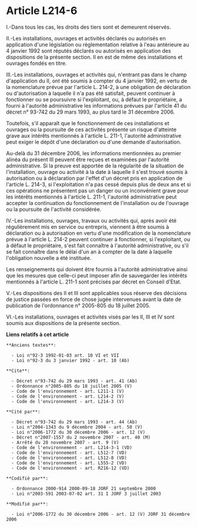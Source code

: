 # Article L214-6

I.-Dans tous les cas, les droits des tiers sont et demeurent réservés. 

II.-Les installations, ouvrages et activités déclarés ou autorisés en application d'une législation ou réglementation
relative à l'eau antérieure au 4 janvier 1992 sont réputés déclarés ou autorisés en application des dispositions de la
présente section. Il en est de même des installations et ouvrages fondés en titre. 

III.-Les installations, ouvrages et activités qui, n'entrant pas dans le champ d'application du II, ont été soumis à compter
du 4 janvier 1992, en vertu de la nomenclature prévue par l'article L. 214-2, à une obligation de déclaration ou
d'autorisation à laquelle il n'a pas été satisfait, peuvent continuer à fonctionner ou se poursuivre si l'exploitant, ou, à
défaut le propriétaire, a fourni à l'autorité administrative les informations prévues par l'article 41 du décret n° 93-742 du
29 mars 1993, au plus tard le 31 décembre 2006. 

Toutefois, s'il apparaît que le fonctionnement de ces installations et ouvrages ou la poursuite de ces activités présente un
risque d'atteinte grave aux intérêts mentionnés à l'article L. 211-1, l'autorité administrative peut exiger le dépôt d'une
déclaration ou d'une demande d'autorisation. 

Au-delà du 31 décembre 2006, les informations mentionnées au premier alinéa du présent III peuvent être reçues et examinées
par l'autorité administrative. Si la preuve est apportée de la régularité de la situation de l'installation, ouvrage ou
activité à la date à laquelle il s'est trouvé soumis à autorisation ou à déclaration par l'effet d'un décret pris en
application de l'article L. 214-3, si l'exploitation n'a pas cessé depuis plus de deux ans et si ces opérations ne présentent
pas un danger ou un inconvénient grave pour les intérêts mentionnés à l'article L. 211-1, l'autorité administrative peut
accepter la continuation du fonctionnement de l'installation ou de l'ouvrage ou la poursuite de l'activité considérée. 

IV.-Les installations, ouvrages, travaux ou activités qui, après avoir été régulièrement mis en service ou entrepris,
viennent à être soumis à déclaration ou à autorisation en vertu d'une modification de la nomenclature prévue à l'article L.
214-2 peuvent continuer à fonctionner, si l'exploitant, ou à défaut le propriétaire, s'est fait connaître à l'autorité
administrative, ou s'il se fait connaître dans le délai d'un an à compter de la date à laquelle l'obligation nouvelle a été
instituée. 

Les renseignements qui doivent être fournis à l'autorité administrative ainsi que les mesures que celle-ci peut imposer afin
de sauvegarder les intérêts mentionnés à l'article L. 211-1 sont précisés par décret en Conseil d'Etat. 

V.-Les dispositions des II et III sont applicables sous réserve des décisions de justice passées en force de chose jugée
intervenues avant la date de publication de l'ordonnance n° 2005-805 du 18 juillet 2005. 

VI.-Les installations, ouvrages et activités visés par les II, III et IV sont soumis aux dispositions de la présente section.

**Liens relatifs à cet article**

	**Anciens textes**:

	  - Loi n°92-3 1992-01-03 art. 10 VI et VII
	  - Loi n°92-3 du 3 janvier 1992 - art. 10 (Ab)

	**Cite**:

	  - Décret n°93-742 du 29 mars 1993 - art. 41 (Ab)
	  - Ordonnance n°2005-805 du 18 juillet 2005 (V)
	  - Code de l'environnement - art. L211-1 (V)
	  - Code de l'environnement - art. L214-2 (V)
	  - Code de l'environnement - art. L214-3 (V)

	**Cité par**:

	  - Décret n°93-742 du 29 mars 1993 - art. 44 (Ab)
	  - Loi n°2004-1343 du 9 décembre 2004 - art. 50 (V)
	  - Loi n°2006-1772 du 30 décembre 2006 - art. 12 (V)
	  - Décret n°2007-1557 du 2 novembre 2007 - art. 40 (M)
	  - Arrêté du 28 novembre 2007 - art. 9 (V)
	  - Code de l'environnement - art. L214-3-1 (VD)
	  - Code de l'environnement - art. L512-7 (VD)
	  - Code de l'environnement - art. L512-8 (VD)
	  - Code de l'environnement - art. L555-2 (VD)
	  - Code de l'environnement - art. R216-12 (VD)

	**Codifié par**:

	  - Ordonnance 2000-914 2000-09-18 JORF 21 septembre 2000
	  - Loi n°2003-591 2003-07-02 art. 31 I JORF 3 juillet 2003

	**Modifié par**:

	  - Loi n°2006-1772 du 30 décembre 2006 - art. 12 (V) JORF 31 décembre 2006

